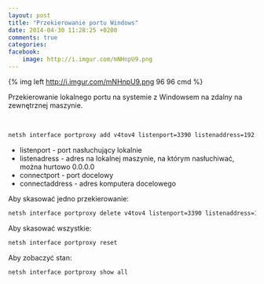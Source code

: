 ```yaml
---
layout: post
title: "Przekierowanie portu Windows"
date: 2014-04-30 11:28:25 +0200
comments: true
categories: 
facebook:
    image: http://i.imgur.com/mNHnpU9.png
---
```


{% img left http://i.imgur.com/mNHnpU9.png 96 96 cmd %}

Przekierowanie lokalnego portu na systemie z Windowsem na zdalny na zewnętrznej maszynie.

&nbsp;

``` bat
netsh interface portproxy add v4tov4 listenport=3390 listenaddress=192.168.1.20 connectport=3389 connectaddress=81.81.81.81
```

- listenport - port nasłuchujący lokalnie
- listenadress - adres na lokalnej maszynie, na którym nasłuchiwać, można hurtowo 0.0.0.0
- connectport - port docelowy
- connectaddress - adres komputera docelowego

Aby skasować jedno przekierowanie:

``` bat
netsh interface portproxy delete v4tov4 listenport=3390 listenaddress=192.168.1.20
```

Aby skasować wszystkie:

``` bat
netsh interface portproxy reset
```

Aby zobaczyć stan:
``` bat
netsh interface portproxy show all
```

